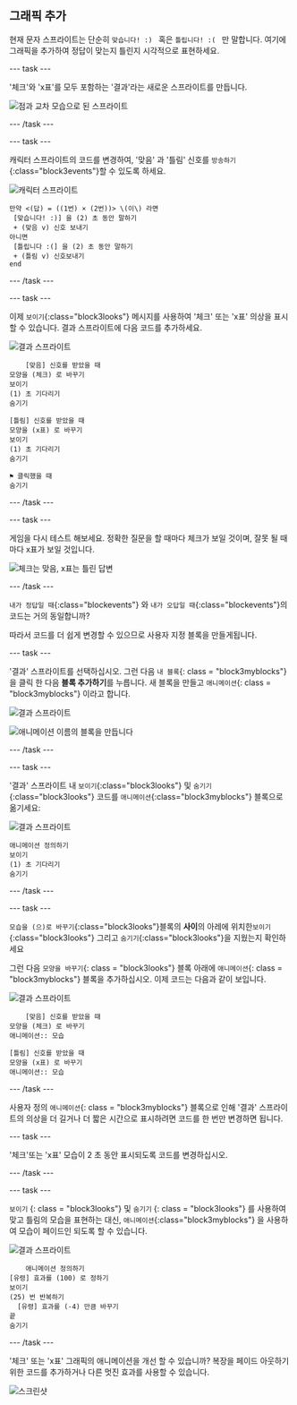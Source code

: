 ## 그래픽 추가

현재 문자 스프라이트는 단순히 `맞습니다! :) ` 혹은 `틀립니다! :( ` 만 말합니다. 여기에 그래픽을 추가하여 정답이 맞는지 틀린지 시각적으로 표현하세요.

\--- task \---

'체크'와 'x표'를 모두 포함하는 '결과'라는 새로운 스프라이트를 만듭니다.

![점과 교차 모습으로 된 스프라이트](images/brain-result.png)

\--- /task \---

\--- task \---

캐릭터 스프라이트의 코드를 변경하여, '맞음' 과 '틀림' 신호를 `방송하기`{:class="block3events"}할 수 있도록 하세요.

![캐릭터 스프라이트](images/giga-sprite.png)

```blocks3
만약 <(답) = ((1번) × (2번))> \(이\) 라면 
 [맞습니다! :)] 을 (2) 초 동안 말하기
 + (맞음 v) 신호 보내기
아니면 
 [틀립니다 :(] 을 (2) 초 동안 말하기
 + (틀림 v) 신호보내기
end
```

\--- /task \---

\--- task \---

이제 `보이기`{:class="block3looks"} 메시지를 사용하여 '체크' 또는 'x표' 의상을 표시할 수 있습니다. 결과 스프라이트에 다음 코드를 추가하세요.

![결과 스프라이트](images/result-sprite.png)

```blocks3
    [맞음] 신호를 받았을 때
모양을 (체크) 로 바꾸기
보이기
(1) 초 기다리기
숨기기

[틀림] 신호를 받았을 때
모양을 (x표) 로 바꾸기
보이기
(1) 초 기다리기
숨기기

⚑ 클릭했을 때
숨기기
```

\--- /task \---

\--- task \---

게임을 다시 테스트 해보세요. 정확한 질문을 할 때마다 체크가 보일 것이며, 잘못 될 때마다 x표가 보일 것입니다.

![체크는 맞음, x표는 틀린 답변](images/brain-test-answer.png)

\--- /task \---

`내가 정답일 때`{:class="blockevents"} 와 `내가 오답일 때`{:class="blockevents"}의 코드는 거의 동일합니까?

따라서 코드를 더 쉽게 변경할 수 있으므로 사용자 지정 블록을 만들게됩니다.

\--- task \---

'결과' 스프라이트를 선택하십시오. 그런 다음 `내 블록`{: class = "block3myblocks"}을 클릭 한 다음 **블록 추가하기**를 누릅니다. 새 블록을 만들고 `애니메이션`{: class = "block3myblocks"} 이라고 합니다.

![결과 스프라이트](images/result-sprite.png)

![애니메이션 이름의 블록을 만듭니다](images/brain-animate-function.png)

\--- /task \---

\--- task \---

'결과' 스프라이트 내 `보이기`{:class="block3looks"} 및 `숨기기`{:class="block3looks"} 코드를 `애니메이션`{:class="block3myblocks"} 블록으로 옮기세요:

![결과 스프라이트](images/result-sprite.png)

```blocks3
애니메이션 정의하기
보이기
(1) 초 기다리기
숨기기
```

\--- /task \---

\--- task \---

`모습을 (으)로 바꾸기`{:class="block3looks"}블록의 **사이**의 아레에 위치한`보이기`{:class="block3looks"} 그리고 `숨기기`{:class="block3looks"}을 지웠는지 확인하세요

그런 다음 `모양을 바꾸기`{: class = "block3looks"} 블록 아래에 `애니메이션`{: class = "block3myblocks"} 블록을 추가하십시오. 이제 코드는 다음과 같이 보입니다.

![결과 스프라이트](images/result-sprite.png)

```blocks3
    [맞음] 신호를 받았을 때
모양을 (체크) 로 바꾸기
애니메이션:: 모습

[틀림] 신호를 받았을 때
모양을 (x표) 로 바꾸기
애니메이션:: 모습
```

\--- /task \---

사용자 정의 `애니메이션`{: class = "block3myblocks"} 블록으로 인해 '결과' 스프라이트의 의상을 더 길거나 더 짧은 시간으로 표시하려면 코드를 한 번만 변경하면 됩니다.

\--- task \---

'체크'또는 'x표' 모습이 2 초 동안 표시되도록 코드를 변경하십시오.

\--- /task \---

\--- task \---

` 보이기 ` {: class = "block3looks"} 및 ` 숨기기 ` {: class = "block3looks"} 를 사용하여 맞고 틀림의 모습을 표현하는 대신, `애니메이션`{:class="block3myblocks"} 을 사용하여 모습이 페이드인 되도록 할 수 있습니다.

![결과 스프라이트](images/result-sprite.png)

```blocks3
    애니메이션 정의하기
[유령] 효과를 (100) 로 정하기
보이기
(25) 번 반복하기 
  [유령] 효과를 (-4) 만큼 바꾸기
끝
숨기기
```

\--- /task \---

'체크' 또는 'x표' 그래픽의 애니메이션을 개선 할 수 있습니까? 복장을 페이드 아웃하기위한 코드를 추가하거나 다른 멋진 효과를 사용할 수 있습니다.

![스크린샷](images/brain-effects.png)